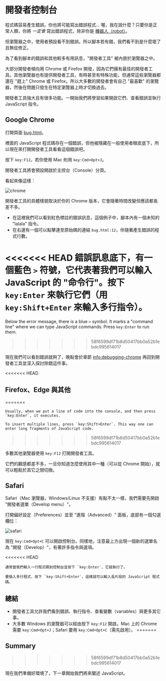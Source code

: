 # 開發者控制台

程式碼容易產生錯誤。你也將可能寫出錯誤程式... 喔，我在說什麼？只要你是正常人類，你將 *一定會* 寫出錯誤程式，除非你是 [機器人（robot）](https://en.wikipedia.org/wiki/Bender_(Futurama))。

但瀏覽器之中，使用者預設看不到錯誤。所以腳本若有錯，我們看不到是什麼壞了且無從修正。

為了看到腳本的錯誤和其他較多有用訊息，"開發者工具" 被內嵌於瀏覽器之中。

大部分開發者傾向用 Chrome 或 Firefox 開發，因為它們擁有最佳的開發者工具。其他瀏覽器也有提供開發者工具，有時甚至有特殊功能，但通常這些瀏覽器都還在 "趕上" Chrome 或 Firefox。所以大多數的開發者會有自己 "最喜歡" 的瀏覽器，然後在問題只發生在特定瀏覽器上時才切換過去。

開發者工具強大且有很多功能。一開始我們將學習如果開啟它們、查看錯誤並執行 JavaScript 指令。

## Google Chrome

打開頁面 [bug.html](bug.html)。

裡面的 JavaScript 程式碼存在一個錯誤，但他被隱藏在一般使用者眼皮底下，所以現在來打開開發者工具看看這個錯誤吧。

按下 `key:F12`，若你使用 Mac 則用 `key:Cmd+Opt+J`。

開發者工具將會預設開啟於主控台（Console）分頁。

看起來像這樣：

![chrome](chrome.png)

開發者工具的具體樣貌取決於你的 Chrome 版本，它會隨著時間改變但應該都長差不多。

- 在這裡我們可以看到紅色標註的錯誤訊息，這個例子中，腳本內有一個未知的 "lalala" 指令。
- 在右邊有一個可以點擊連至原始碼的連結 `bug.html:12`，伴隨著產生錯誤的程式行數。

<<<<<<< HEAD
錯誤訊息底下，有一個藍色 `>` 符號，它代表著我們可以輸入 JavaScript 的 "命令行"。按下 `key:Enter` 來執行它們（用 `key:Shift+Enter` 來輸入多行指令）。
=======
Below the error message, there is a blue `>` symbol. It marks a "command line" where we can type JavaScript commands. Press `key:Enter` to run them.
>>>>>>> 58f6599df71b8d50417bb0a52b1ebdc995614017

現在我們可以看到錯誤就夠了，晚點會於章節 <info:debugging-chrome> 再回到開發者工具並深入探討除錯這件事。

<<<<<<< HEAD
## Firefox、Edge 與其他
=======
```smart header="Multi-line input"
Usually, when we put a line of code into the console, and then press `key:Enter`, it executes.

To insert multiple lines, press `key:Shift+Enter`. This way one can enter long fragments of JavaScript code.
```
>>>>>>> 58f6599df71b8d50417bb0a52b1ebdc995614017

多數其他瀏覽器使用 `key:F12` 打開開發者工具。

它們的觀感都差不多，一旦你知道怎麼使用其中一種（可以從 Chrome 開始），就可以輕鬆於其它之間切換。

## Safari

Safari（Mac 瀏覽器，Windows/Linux 不支援）有點不太一樣，我們需要先開啟 "開發者選單（Develop menu）"。

打開偏好設定（Preferences）並至 "進階（Advanced）" 面板，底部有一個勾選欄位：

![safari](safari.png)

現在 `key:Cmd+Opt+C` 可以開啟控制台。同樣地，注意最上方出現一個新的選單名為 "開發（Develop）"，有著許多指令與選項。

<<<<<<< HEAD
```smart header="輸入多行"
通常當我們輸入一行程式碼到控制台並按下 `key:Enter`，它就執行了。

要插入多行程式，按下 `key:Shift+Enter`，這樣就可以輸入長片段的 JavaScript 程式碼。
```

## 總結

- 開發者工具允許我們看到錯誤、執行指令、查看變數（variables）與更多其它事。
- 大多數 Windows 的瀏覽器可以經由按下 `key:F12` 開啟。Mac 上的 Chrome 需要 `key:Cmd+Opt+J`；Safari 要用 `key:Cmd+Opt+C`（需先啟用）。
=======
## Summary
>>>>>>> 58f6599df71b8d50417bb0a52b1ebdc995614017

現在我們準備好環境了，下一章開始我們將來闡述 JavaScript。


